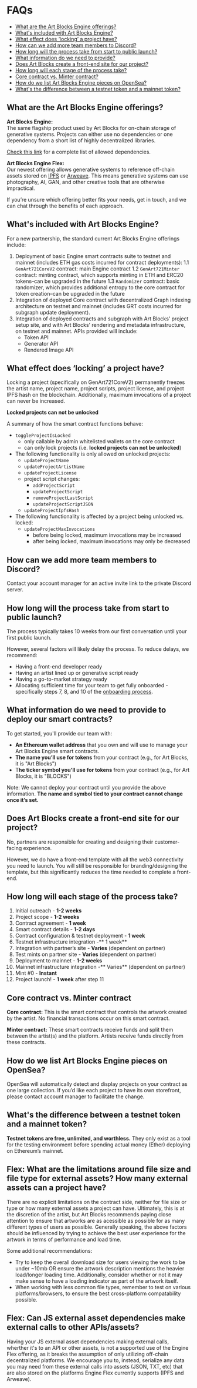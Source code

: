 # FAQs

- [What are the Art Blocks Engine offerings?](https://github.com/ArtBlocks/artblocks-docs/edit/main/art-blocks-engine-onboarding/art-blocks-engine-101/faqs.md#what-are-the-art-blocks-engine-offerings)
- [What's included with Art Blocks Engine?](https://github.com/ArtBlocks/artblocks-docs/edit/main/art-blocks-engine-onboarding/art-blocks-engine-101/faqs.md#what-are-the-current-art-blocks-engine-offerings)
- [What effect does ‘locking’ a project have?](https://github.com/ArtBlocks/artblocks-docs/edit/main/art-blocks-engine-onboarding/art-blocks-engine-101/faqs.md#what-effect-does-locking-an-art-blocks-engine-project-have)
- [How can we add more team members to Discord?](https://github.com/ArtBlocks/artblocks-docs/edit/main/art-blocks-engine-onboarding/art-blocks-engine-101/faqs.md#how-can-we-add-more-team-members-to-discord)
- [How long will the process take from start to public launch?](https://github.com/ArtBlocks/artblocks-docs/edit/main/art-blocks-engine-onboarding/art-blocks-engine-101/faqs.md#how-long-will-the-process-take-from-start-to-public-launch)
- [What information do we need to provide?](https://github.com/ArtBlocks/artblocks-docs/edit/main/art-blocks-engine-onboarding/art-blocks-engine-101/faqs.md#what-information-do-we-need-to-provide-to-deploy-our-smart-contracts)
- [Does Art Blocks create a front-end site for our project?](https://github.com/ArtBlocks/artblocks-docs/edit/main/art-blocks-engine-onboarding/art-blocks-engine-101/faqs.md#does-art-blocks-create-a-front-end-site-for-our-project)
- [How long will each stage of the process take?](https://github.com/ArtBlocks/artblocks-docs/edit/main/art-blocks-engine-onboarding/art-blocks-engine-101/faqs.md#how-long-will-each-stage-of-the-process-take)
- [Core contract vs. Minter contract?](https://github.com/ArtBlocks/artblocks-docs/edit/main/art-blocks-engine-onboarding/art-blocks-engine-101/faqs.md#core-contract-vs-minter-contract)
- [How do we list Art Blocks Engine pieces on OpenSea?](https://github.com/ArtBlocks/artblocks-docs/edit/main/art-blocks-engine-onboarding/art-blocks-engine-101/faqs.md#how-do-we-list-art-blocks-engine-pieces-on-opensea)
- [What's the difference between a testnet token and a mainnet token?](https://github.com/ArtBlocks/artblocks-docs/edit/main/art-blocks-engine-onboarding/art-blocks-engine-101/faqs.md#whats-the-difference-between-a-testnet-token-and-a-mainnet-token)

## What are the Art Blocks Engine offerings?

**Art Blocks Engine:**   
The same flagship product used by Art Blocks for on-chain storage of generative systems. Projects can either use no dependencies or one dependency from a short list of highly decentralized libraries.

[Check this link](https://docs.artblocks.io/creator-docs/creator-onboarding/readme/#limited-dependencies) for a complete list of allowed dependencies.


**Art Blocks Engine Flex:**   
Our newest offering allows generative systems to reference off-chain assets stored on [IPFS](https://ipfs.io/) or [Arweave](https://www.arweave.org/). This means generative systems can use photography, AI, GAN, and other creative tools that are otherwise impractical.

If you’re unsure which offering better fits your needs, get in touch, and we can chat through the benefits of each approach. 

## What's included with Art Blocks Engine?

For a new partnership, the standard current Art Blocks Engine offerings include:

1. Deployment of basic Engine smart contracts suite to testnet and mainnet (includes ETH gas costs incurred for contract deployments):
   1.1 `GenArt721CoreV2` contract: main Engine contract
   1.2 `GenArt721Minter` contract: minting contract, which supports minting in ETH and ERC20 tokens–can be upgraded in the future
   1.3 `Randomizer` contract: basic randomizer, which provides additional entropy to the core contract for token creation–can be upgraded in the future
2. Integration of deployed Core contract with decentralized Graph indexing architecture on testnet and mainnet (includes GRT costs incurred for subgraph update deployment).
3. Integration of deployed contracts and subgraph with Art Blocks’ project setup site, and with Art Blocks’ rendering and metadata infrastructure, on testnet and mainnet. APIs provided will include: 
   * Token API
   * Generator API
   * Rendered Image API

## What effect does ‘locking’ a project have?

Locking a project (specifically on GenArt721CoreV2) permanently freezes the artist name, project name, project scripts, project license, and project IPFS hash on the blockchain. Additionally, maximum invocations of a project can never be increased.

 **Locked projects can not be unlocked**

A summary of how the smart contract functions behave:
- `toggleProjectIsLocked`
  - only callable by admin whitelisted wallets on the core contract
  - can only lock projects (i.e. **locked projects can not be unlocked**)
- The following functionality is only allowed on unlocked projects:
  - `updateProjectName`
  - `updateProjectArtistName`
  - `updateProjectLicense`
  - project script changes:
    - `addProjectScript`
    - `updateProjectScript`
    - `removeProjectLastScript`
    - `updateProjectScriptJSON`
  - `updateProjectIpfsHash`
- The following functionality is affected by a project being unlocked vs. locked:
  - `updateProjectMaxInvocations`
    - before being locked, maximum invocations may be increased
    - after being locked, maximum invocations may only be decreased

## How can we add more team members to Discord?

Contact your account manager for an active invite link to the private Discord server.

## How long will the process take from start to public launch?

The process typically takes 10 weeks from our first conversation until your first public launch. 

However, several factors will likely delay the process. To reduce delays, we recommend:
- Having a front-end developer ready
- Having an artist lined up or generative script ready
- Having a go-to-market strategy ready
- Allocating sufficient time for your team to get fully onboarded - specifically steps 7, 8, and 10 of the [onboarding process](https://docs.artblocks.io/creator-docs/art-blocks-engine-onboarding/art-blocks-engine-101/Engine-partner-onboarding-steps/).

## What information do we need to provide to deploy our smart contracts?

To get started, you'll provide our team with:

- **An Ethereum wallet address** that you own and will use to manage your Art Blocks Engine smart contracts.
- **The name you’ll use for tokens** from your contract (e.g., for Art Blocks, it is "Art Blocks")
- T**he ticker symbol you’ll use for tokens** from your contract (e.g., for Art Blocks, it is "BLOCKS")

Note: We cannot deploy your contract until you provide the above information. **The name and symbol tied to your contract cannot change once it’s set.**

## Does Art Blocks create a front-end site for our project?

No, partners are responsible for creating and designing their customer-facing experience. 

However, we do have a front-end template with all the web3 connectivity you need to launch. You will still be responsible for branding/designing the template, but this significantly reduces the time needed to complete a front-end. 

## How long will each stage of the process take?

1. Initial outreach - **1-2 weeks**
2. Project scope - **1-2 weeks**
3. Contract agreement - **1 week**
4. Smart contract details - **1-2 days**
5. Contract configuration & testnet deployment - **1 week**
6. Testnet infrastructure integration -** 1 week**
7. Integration with partner’s site - **Varies** (dependent on partner)
8. Test mints on partner site - **Varies** (dependent on partner) 
9.  Deployment to mainnet - **1-2 weeks**
10. Mainnet infrastructure integration -** Varies** (dependent on partner)
11. Mint #0 - **Instant**
12. Project launch! - **1 week** after step 11

## Core contract vs. Minter contract

**Core contract:**
This is the smart contract that controls the artwork created by the artist. No financial transactions occur on this smart contract.

**Minter contract:**
These smart contracts receive funds and split them between the artist(s) and the platform. Artists receive funds directly from these contracts.

## How do we list Art Blocks Engine pieces on OpenSea?

OpenSea will automatically detect and display projects on your contract as one large collection. If you’d like each project to have its own storefront, please contact account manager to facilitate the change. 

## What's the difference between a testnet token and a mainnet token?

**Testnet tokens are free, unlimited, and worthless.** They only exist as a tool for the testing environment before spending actual money (Ether) deploying on Ethereum’s mainnet.

## Flex: What are the limitations around file size and file type for external assets? How many external assets can a project have?

There are no explicit limitations on the contract side, neither for file size or type or how many external assets a project can have. Ultimately, this is at the discretion of the artist, but Art Blocks recommends paying close attention to ensure that artworks are as acessible as possible for as many different types of users as possible. Generally speaking, the above factors should be influenced by trying to achieve the best user experience for the artwork in terms of performance and load time.

Some additional recommendations:

- Try to keep the overall download size for users viewing the work to be under ~10mb OR ensure the artwork description mentions the heavier load/longer loading time. Additionally, consider whether or not it may make sense to have a loading indicator as part of the artwork itself.
- When working with less common file types, remember to test on various platforms/browsers, to ensure the best cross-platform compatability possible.

## Flex: Can JS external asset dependencies make external calls to other APIs/assets?

Having your JS external asset dependencies making external calls, wherther it's to an API or other assets, is not a supported use of the Engine Flex offering, as it breaks the assumption of only utilizing off-chain decentralized platforms. We encourage you to, instead, serialize any data you may need from these external calls into assets (JSON, TXT, etc) that are also stored on the platforms Engine Flex currently supports (IPFS and Arweave).
